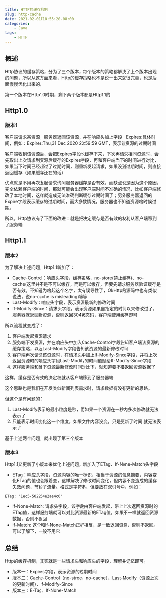 ```yaml
---
title: HTTP的缓存机制
slug: http-cache
date: 2021-02-01T18:55:20-08:00
categories:
    - Java
tags:
    - HTTP
---
```


## 概述

Http协议的缓存策略，分为了三个版本，每个版本的策略都解决了上个版本出现的问题，所以从这方面来看，Http的缓存策略也不是说一出来就很完善，也是后面慢慢优化出来的。

第一个版本在Http1.0时期，剩下两个版本都是Http1.1的

## Http1.0

### 版本1

客户端请求某资源，服务器返回该资源，并在响应头加上字段：Expires:具体时间，例如：Expires:Thu,31 Dec 2020 23:59:59 GMT，表示该资源的过期时间

客户端收到该资源后，会把Expires字段也缓存下来，下次再请求相同资源时，会先取出上次请求到资源后缓存的Expires字段，再和客户端当下的时间进行对比，如果当下时间已经超过了过期时间，则重新发起请求，如果没到过期时间，则直接返回缓存（如果缓存还在的话）

优点就是不用再次发起请求询问服务器缓存是否有效，而缺点也是因为这个原因，完全依赖客户端的时间，那就可能会出现客户端时间不准确的情况，比如客户端修改了本地时间，这样就造成无法准确判断缓存过期时间了；另外服务器返回的Expire字段表示缓存的过期时间，而大多数情况，服务器也不知道资源啥时候过期。

所以，Http协议有了下面的改进：就是把决定缓存是否有效的权利从客户端移到了服务端

## Http1.1

### 版本2

为了解决上述问题，Http1.1新加了：
- Cache-Control：响应头字段，缓存策略，no-store(禁止缓存)、no-cache(这里并不是不可以缓存，而是可以缓存，但要先请求服务器验证缓存是否有效。不知道为啥起这个名字，太有误导性了，OkHttp的源码中也有类似说法，说no-cache is misleading)等等
- Last-Modify：响应头字段，表示资源最新的修改时间
- If-Modify-Since：请求头字段，表示资源如果自指定的时间以来修改过了，服务器就返回新资源，否则返回304状态码，客户端使用缓存即可

所以流程就变成了：
1. 客户端发起资源请求
2. 服务端下发资源，并在响应头中加入Cache-Control字段告知客户端该资源的缓存策略，以及Last-Modify字段告知该资源的最新修改时间
3. 客户端再次请求该资源时，在请求头中加上If-Modify-Since字段，并将上次返回资源时的响应头字段Last-Modify的时间值赋给If-Modify-Since字段
4. 这样服务端和当下资源最新修改时间对比下，就知道要不要返回资源数据了

这样，缓存是否有效的决定权就从客户端移到了服务器端

这个思路也是我们在开发类似新闻列表需求时，请求数据有没有更新的思路。


但这个是有问题的：
1. Last-Modify表示的最小粒度是秒，而如果一个资源在一秒内多次修改就无法表示了
2. 只能表示时间变化这一个维度，如果文件内容没变，只是更新了时间 就无法表示了

基于上述两个问题，就出现了第三个版本

### 版本3

Http1.1又更新了小版本来优化上述问题，新加入了ETag、If-None-Match头字段

- ETag：响应头字段，资源内容的唯一标识，相当于资源的信息摘要，内容变化ETag的值也会跟着变，这样解决了修改时间变化，但内容不变造成的缓存失效问题，节约了流量。格式是字符串，但要放在双引号中，例如：
```
ETag: "1ec5-502264e2ae4c0"
```
- If-None-Match: 请求头字段，该字段由客户端发起，带上上次返回资源时的ETag值，这样服务端就可以对比资源最新的ETag值，如果不一样就返回资源数据，否则不返回
- If-Match: 这个和If-None-Match正好相反，是一致返回资源，否则不返回。可以了解下，一般不用它

## 总结

Http的缓存机制，其实就是一些请求头和响应头的字段，理解并记忆即可。

- 版本一：Expires字段，表示资源的过期时间
- 版本二：Cache-Control（no-stroe、no-cache）、Last-Modify（资源上次的更新时间）、If-Modify-Since
- 版本三：E-Tag、If-None-Match